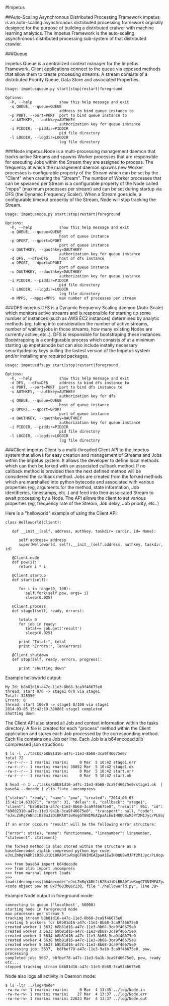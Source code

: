 #Impetus

##Auto-Scaling Asynchronous Distributed Processing Framework
impetus is an auto-scaling asynchronous distributed processing framework orginally designed for the purpose of building a distributed cralwer with machine learning analytics.  The Impetus Framework is the auto-scaling asynchronous distributed processing sub-system of that distributed crawler. 

###Queue

impetus.Queue is a centralized context manager for the Impetus Framework.  Client applications connect to the queue via exposed methods that allow them to create processing streams.  A stream consists of a distributed Priority Queue, Data Store and associated Properties.

```
Usage: impetusqueue.py start|stop|restart|foreground

Options:
  -h, --help            show this help message and exit
  -q QUEUE, --queue=QUEUE
                        address to bind queue instance to
  -p PORT, --port=PORT  port to bind queue instance to
  -a AUTHKEY, --authkey=AUTHKEY
                        authorization key for queue instance
  -i PIDDIR, --piddir=PIDDIR
                        pid file directory
  -l LOGDIR, --logdir=LOGDIR
                        log file directory
```

###Node
impetus.Node is a multi-processing management daemon that tracks active Streams and spawns Worker processes that are responsible for executing Jobs within the Stream they are assigned to process.  The frequency at which the management daemon spawns new Worker processes is configurable property of the Stream which can be set by the "Client" when creating the "Stream". The number of Worker processes that can be spwaned per Stream is a configurable property of the Node called "mpps" (maximum processes per stream) and can be set during startup via DFS (the Dynamic Frequency Scaler). When a Stream goes idle, a configurable timeout propertiy of the Stream, Node will stop tracking the Stream.

```
Usage: impetusnode.py start|stop|restart|foreground

Options:
  -h, --help            show this help message and exit
  -q QUEUE, --queue=QUEUE
                        host of queue instance
  -p QPORT, --qport=QPORT
                        port of queue instance
  -a QAUTHKEY, --qauthkey=QAUTHKEY
                        authorization key for queue instance
  -d DFS, --dfs=DFS     host of dfs instance
  -o DPORT, --dport=DPORT
                        port of queue instance
  -u DAUTHKEY, --dauthkey=DAUTHKEY
                        authorization key for queue instance
  -i PIDDIR, --piddir=PIDDIR
                        pid file directory
  -l LOGDIR, --logdir=LOGDIR
                        log file directory
  -m MPPS, --mpps=MPPS  max number of processes per stream
```

###DFS
impetus.DFS is a Dynamic Frequency Scaling daemon (Auto-Scale) which monitors active streams and is responsible for starting up some number of instances (such as AWS EC2 instances) determined by analytic methods (eg, taking into consideration the number of active streams, number of waiting jobs in those streams, how many existing Nodes are currently active, etc..). DFS is responsible for bootstraping these instances. Bootstrapping is a configurable process which consists of at a minimum starting up impetusnode but can also include instally necessary security/deploy keys pulling the lastest version of the Impetus system and/or installing any required packages.

```
Usage: impetusdfs.py start|stop|restart|foreground

Options:
  -h, --help            show this help message and exit
  -d DFS, --dfs=DFS     address to bind dfs instance to
  -o PORT, --port=PORT  port to bind dfs instance to
  -u AUTHKEY, --authkey=AUTHKEY
                        authorization key for dfs
  -q QUEUE, --queue=QUEUE
                        host of queue instance
  -p QPORT, --qport=QPORT
                        port of queue instance
  -a QAUTHKEY, --qauthkey=QAUTHKEY
                        authorization key for queue instance
  -i PIDDIR, --piddir=PIDDIR
                        pid file directory
  -l LOGDIR, --logdir=LOGDIR
                        log file directory
```

###Client
impetus.Client is a multi-threaded Client API to the impetus system that allows for easy creation and management of Streams and Jobs within the impetus system.  It allows the developer to define local methods which can then be forked with an associated callback method.  If no callback method is provided then the next defined method will be considered the callback method.  Jobs are created from the forked methods which are marshalled into python bytecode and associated with various properties (eg, arguments for the method, state information, Job identifieries, timestamps, etc..) and feed into their assoicated Stream to await processing by a Node. The API allows the client to set various properties (eg, frequency rate of the Stream, Job delay, Job priority, etc..)

Here is a "helloworld" example of using the Client API:
```
class Helloworld(Client):

   def __init__(self, address, authkey, taskdir= curdir, id= None):

      self.address= address
      super(Helloworld, self).__init__(self.address, authkey, taskdir, id)

   @Client.node
   def pow(i):
      return i * i

   @Client.startup
   def start(self):

      for i in range(0, 100):
         self.fork(self.pow, args= i)
         sleep(0.025)

   @Client.process
   def stage1(self, ready, errors):

      total= 0
      for job in ready:
         total+= job.get('result')
         sleep(0.025)

      print "Total:", total
      print "Errors:", len(errors)

   @Client.shutdown
   def stop(self, ready, errors, progress):

      print "shutting down"
```

Example helloworld output: 
```
My Id: b8b81d16-a47c-11e3-8b68-3ca9f46675e0
thread: start 0/0 -> stage1 0/0 via stage1
Total: 328350
Errors: 0
thread: start 100/0 -> stage1 0/100 via stage1
2014-03-05 15:42:19.380801 stage1 completed
shutting down
```

The Client API also stored all Job and context information within the tasks directory.  A file is created for each "process" method within the Client application and stores each Job processed by the corresponding method. Each file contains one Job per line.  Each Job is a b64encoded zlib compressed json structions.
```
$ ls -l ../tasks/b8b81d16-a47c-11e3-8b68-3ca9f46675e0/
total 72
-rw-r--r-- 1 rmarini rmarini     0 Mar  5 10:42 stage1.err
-rw-r--r-- 1 rmarini rmarini 38052 Mar  5 10:42 stage1.ok
-rw-r--r-- 1 rmarini rmarini     0 Mar  5 10:42 start.err
-rw-r--r-- 1 rmarini rmarini     0 Mar  5 10:42 start.ok
 
$ head -n 1 ../tasks/b8b81d16-a47c-11e3-8b68-3ca9f46675e0/stage1.ok  | base64 --decode | zlib-flate -uncompress

{"status": "ready", "name": "pow", "created": "2014-03-05 15:42:14.633071", "args": 31, "delay": 0, "callback": "stage1", "client": "b8b81d16-a47c-11e3-8b68-3ca9f46675e0", "result": 961, "id": "b9802310-a47c-11e3-9a1b-3ca9f46675e0", "transport": null, "code": "eJxLZmRgYABhJiB2BuJiDiBRA0YiwRogGT8NIMEAZpaAiEwIH0QU8wMJPf2M1Jyc/PL8opwUvYLKEmagWEF+uTpIHmQqAxMACdINGA=="}

If an error occours "result" will be the following error structure:

{"error": str(e), "name": functionname, "linenumber": linenumber, "statement": statement}

The forked method is also stored within the structure as a base64encoded ziplib compresed python bye code:
eJxLZmRgYABhJiB2BuJiDiBRA0YiwRogGT8NIMEAZpaAiEwIH0QU8wMJPf2M1Jyc/PL8opwUvYLKEmagWEF+uTpIHmQqAxMACdINGA==

>>> from base64 import b64decode
>>> from zlib import uncompress
>>> from marshal import loads
>>> loads(decompress(b64decode("eJxLZmRgYABhJiB2BuJiDiBRA0YiwRogGT8NIMEAZpaAiEwIH0QU8wMJPf2M1Jyc/PL8opwUvYLKEmagWEF+uTpIHmQqAxMACdINGA==")))
<code object pow at 0x7f683b86c230, file "./helloworld.py", line 39>
```



Example Node output in foreground mode:
```
connecting to queue ('localhost', 50000)
starting node in foreground mode
max processes per stream 5
tracking stream b8b81d16-a47c-11e3-8b68-3ca9f46675e0
creating 5 workers for b8b81d16-a47c-11e3-8b68-3ca9f46675e0
created worker 1 5632 b8b81d16-a47c-11e3-8b68-3ca9f46675e0
created worker 2 5633 b8b81d16-a47c-11e3-8b68-3ca9f46675e0
created worker 3 5634 b8b81d16-a47c-11e3-8b68-3ca9f46675e0
created worker 4 5636 b8b81d16-a47c-11e3-8b68-3ca9f46675e0
created worker 5 5637 b8b81d16-a47c-11e3-8b68-3ca9f46675e0
processing job: 5637,  b8fbef78-a47c-11e3-9a1b-3ca9f46675e0, pow, processing
completed job: 5637, b8fbef78-a47c-11e3-9a1b-3ca9f46675e0, pow, ready
etc...
stopped tracking stream b8b81d16-a47c-11e3-8b68-3ca9f46675e0
```

Node also logs all activity in Daemon mode: 
```
$ ls -ltr ../log/Node*
-rw-rw-rw- 1 rmarini rmarini     0 Mar  4 13:35 ../log/Node.in
-rw-rw-rw- 1 rmarini rmarini    27 Mar  4 13:37 ../log/Node.err
-rw-rw-rw- 1 rmarini rmarini 22623 Mar  4 13:37 ../log/Node.out
```

